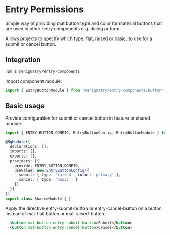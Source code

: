 # Entry Permissions

Simple way of providing mat button type and color for material buttons that are used in other entry components e.g. dialog or form.

Allows projects to specify which type: flat, raised or basic, to use for a submit or cancel button.

## Integration

```npm
npm i @enigmatry/entry-components
```

Import component module:

```ts
import { EntryButtonModule } from '@enigmatry/entry-components/button';
```


## Basic usage

Provide configuration for submit or cancel button in feature or shared module.

```typescript
import { ENTRY_BUTTON_CONFIG, EntryButtonConfig, EntryButtonModule } from '@enigmatry/entry-components/button';

@NgModule({
  declarations: [],
  imports: [],
  exports: [],
  providers: [{
    provide: ENTRY_BUTTON_CONFIG,
    useValue: new EntryButtonConfig({
      submit: { type: 'raised', color: 'primary' },
      cancel: { type: 'basic', }
    })
  }]
})
export class SharedModule { }
```

Apply the directive entry-submit-button or entry-cancel-button on a button instead of mat-flat-button or mat-raised-button.

```html
  <button mat-button entry-submit-button>Submit</button>
  <button mat-button entry-cancel-button>Cancel</button>
```
